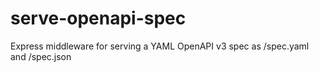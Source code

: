 # serve-openapi-spec
Express middleware for serving a YAML OpenAPI v3 spec as /spec.yaml and /spec.json
